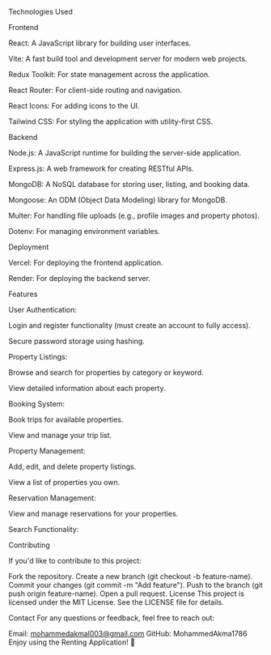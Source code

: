 Technologies Used

Frontend


React: A JavaScript library for building user interfaces.

Vite: A fast build tool and development server for modern web projects.

Redux Toolkit: For state management across the application.

React Router: For client-side routing and navigation.

React Icons: For adding icons to the UI.

Tailwind CSS: For styling the application with utility-first CSS.


Backend


Node.js: A JavaScript runtime for building the server-side application.

Express.js: A web framework for creating RESTful APIs.

MongoDB: A NoSQL database for storing user, listing, and booking data.

Mongoose: An ODM (Object Data Modeling) library for MongoDB.

Multer: For handling file uploads (e.g., profile images and property photos).

Dotenv: For managing environment variables.


Deployment

Vercel: For deploying the frontend application.

Render: For deploying the backend server.


Features

User Authentication:

Login and register functionality (must create an account to fully access).

Secure password storage using hashing.


Property Listings:

Browse and search for properties by category or keyword.

View detailed information about each property.


Booking System:

Book trips for available properties.

View and manage your trip list.

Property Management:



Add, edit, and delete property listings.

View a list of properties you own.

Reservation Management:


View and manage reservations for your properties.

Search Functionality:


Contributing

If you'd like to contribute to this project:

Fork the repository.
Create a new branch (git checkout -b feature-name).
Commit your changes (git commit -m "Add feature").
Push to the branch (git push origin feature-name).
Open a pull request.
License
This project is licensed under the MIT License. See the LICENSE file for details.

Contact
For any questions or feedback, feel free to reach out:

Email: mohammedakmal003@gmail.com
GitHub: MohammedAkma1786
Enjoy using the Renting Application! 🎉
